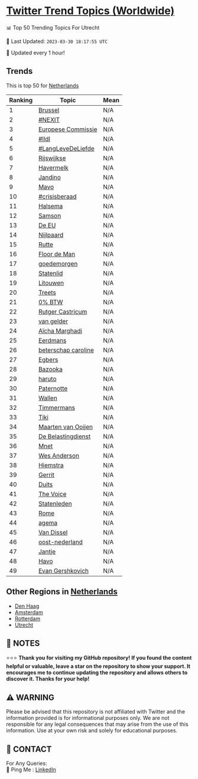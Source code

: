 [Twitter Trend Topics (Worldwide)](https://github.com/ErcinDedeoglu/Twitter-Trend-Topics)
==========


📊 Top 50 Trending Topics For Utrecht

📆 Last Updated: `2023-03-30 18:17:55 UTC`

🔧 Updated every 1 hour!


## Trends

This is top 50 for [Netherlands](</Netherlands>)

| Ranking | Topic | Mean |
| ------- | ------------ | ------------ |
| 1 | [Brussel](http://twitter.com/search?q=Brussel) | N/A |
| 2 | [#NEXIT](http://twitter.com/search?q=%23NEXIT) | N/A |
| 3 | [Europese Commissie](http://twitter.com/search?q=Europese+Commissie) | N/A |
| 4 | [#lldl](http://twitter.com/search?q=%23lldl) | N/A |
| 5 | [#LangLeveDeLiefde](http://twitter.com/search?q=%23LangLeveDeLiefde) | N/A |
| 6 | [Rijswijkse](http://twitter.com/search?q=Rijswijkse) | N/A |
| 7 | [Havermelk](http://twitter.com/search?q=Havermelk) | N/A |
| 8 | [Jandino](http://twitter.com/search?q=Jandino) | N/A |
| 9 | [Mavo](http://twitter.com/search?q=Mavo) | N/A |
| 10 | [#crisisberaad](http://twitter.com/search?q=%23crisisberaad) | N/A |
| 11 | [Halsema](http://twitter.com/search?q=Halsema) | N/A |
| 12 | [Samson](http://twitter.com/search?q=Samson) | N/A |
| 13 | [De EU](http://twitter.com/search?q=De+EU) | N/A |
| 14 | [Nijlpaard](http://twitter.com/search?q=Nijlpaard) | N/A |
| 15 | [Rutte](http://twitter.com/search?q=Rutte) | N/A |
| 16 | [Floor de Man](http://twitter.com/search?q=Floor+de+Man) | N/A |
| 17 | [goedemorgen](http://twitter.com/search?q=goedemorgen) | N/A |
| 18 | [Statenlid](http://twitter.com/search?q=Statenlid) | N/A |
| 19 | [Litouwen](http://twitter.com/search?q=Litouwen) | N/A |
| 20 | [Treets](http://twitter.com/search?q=Treets) | N/A |
| 21 | [0% BTW](http://twitter.com/search?q=0%25+BTW) | N/A |
| 22 | [Rutger Castricum](http://twitter.com/search?q=Rutger+Castricum) | N/A |
| 23 | [van gelder](http://twitter.com/search?q=van+gelder) | N/A |
| 24 | [Aïcha Marghadi](http://twitter.com/search?q=A%c3%afcha+Marghadi) | N/A |
| 25 | [Eerdmans](http://twitter.com/search?q=Eerdmans) | N/A |
| 26 | [beterschap caroline](http://twitter.com/search?q=beterschap+caroline) | N/A |
| 27 | [Egbers](http://twitter.com/search?q=Egbers) | N/A |
| 28 | [Bazooka](http://twitter.com/search?q=Bazooka) | N/A |
| 29 | [haruto](http://twitter.com/search?q=haruto) | N/A |
| 30 | [Paternotte](http://twitter.com/search?q=Paternotte) | N/A |
| 31 | [Wallen](http://twitter.com/search?q=Wallen) | N/A |
| 32 | [Timmermans](http://twitter.com/search?q=Timmermans) | N/A |
| 33 | [Tiki](http://twitter.com/search?q=Tiki) | N/A |
| 34 | [Maarten van Ooijen](http://twitter.com/search?q=Maarten+van+Ooijen) | N/A |
| 35 | [De Belastingdienst](http://twitter.com/search?q=De+Belastingdienst) | N/A |
| 36 | [Mnet](http://twitter.com/search?q=Mnet) | N/A |
| 37 | [Wes Anderson](http://twitter.com/search?q=Wes+Anderson) | N/A |
| 38 | [Hiemstra](http://twitter.com/search?q=Hiemstra) | N/A |
| 39 | [Gerrit](http://twitter.com/search?q=Gerrit) | N/A |
| 40 | [Duits](http://twitter.com/search?q=Duits) | N/A |
| 41 | [The Voice](http://twitter.com/search?q=The+Voice) | N/A |
| 42 | [Statenleden](http://twitter.com/search?q=Statenleden) | N/A |
| 43 | [Rome](http://twitter.com/search?q=Rome) | N/A |
| 44 | [agema](http://twitter.com/search?q=agema) | N/A |
| 45 | [Van Dissel](http://twitter.com/search?q=Van+Dissel) | N/A |
| 46 | [oost-nederland](http://twitter.com/search?q=oost-nederland) | N/A |
| 47 | [Jantje](http://twitter.com/search?q=Jantje) | N/A |
| 48 | [Havo](http://twitter.com/search?q=Havo) | N/A |
| 49 | [Evan Gershkovich](http://twitter.com/search?q=Evan+Gershkovich) | N/A |



## Other Regions in [Netherlands](</Netherlands>)

* [Den Haag](</Netherlands/Den Haag.md>)
* [Amsterdam](</Netherlands/Amsterdam.md>)
* [Rotterdam](</Netherlands/Rotterdam.md>)
* [Utrecht](</Netherlands/Utrecht.md>)



## 📝 NOTES

⭐⭐⭐ **Thank you for visiting my GitHub repository! If you found the content helpful or valuable, leave a star on the repository to show your support. It encourages me to continue updating the repository and allows others to discover it. Thanks for your help!**


## ⚠️ WARNING

Please be advised that this repository is not affiliated with Twitter and the information provided is for informational purposes only. We are not responsible for any legal consequences that may arise from the use of this information. Use at your own risk and solely for educational purposes.


## 📨 CONTACT

 For Any Queries:  
            🏓 Ping Me : [LinkedIn](https://www.linkedin.com/in/ercindedeoglu/)
